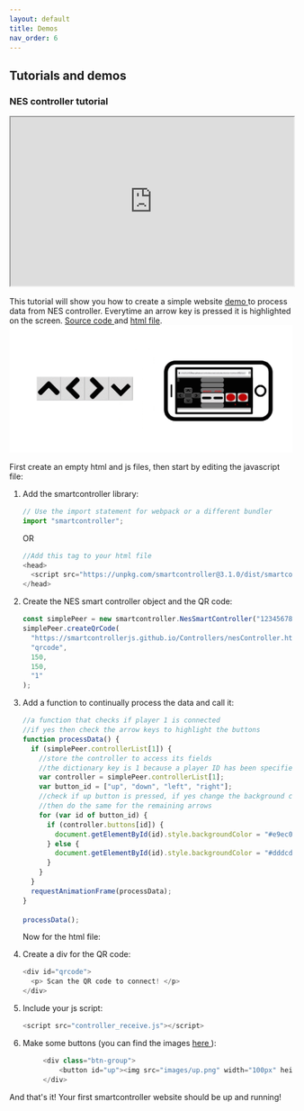 ```yaml
---
layout: default
title: Demos
nav_order: 6
---
```


## Tutorials and demos

### NES controller tutorial

 <iframe src="https://smartcontrollerjs.github.io/Controllers/controller-receive-web.html" width="100%" height="300" ></iframe>

This tutorial will show you how to create a simple website <a href='https://smartcontrollerjs.github.io/Controllers/controller-receive.html'> demo </a> to process data from NES controller. Everytime an arrow key is pressed it is highlighted on the screen. <a href ='https://github.com/SmartControllerJS/Controllers/blob/main/src/controller_receive.js' target="_blank"> Source code </a> and <a href ='https://github.com/SmartControllerJS/Controllers/blob/main/docs/controller-receive.html' target="_blank"> html file</a>.<img src="media/arrows.gif" width="1050" />

First create an empty html and js files, then start by editing the javascript file:

1. Add the smartcontroller library:

   ```js
   // Use the import statement for webpack or a different bundler
   import "smartcontroller";
   ```

   OR

   ```js
   //Add this tag to your html file
   <head>
     <script src="https://unpkg.com/smartcontroller@3.1.0/dist/smartcontroller.min.js"></script>
   </head>
   ```

2. Create the NES smart controller object and the QR code:

   ```js
   const simplePeer = new smartcontroller.NesSmartController("123456789");
   simplePeer.createQrCode(
     "https://smartcontrollerjs.github.io/Controllers/nesController.html",
     "qrcode",
     150,
     150,
     "1"
   );
   ```

3. Add a function to continually process the data and call it:

   ```js
   //a function that checks if player 1 is connected
   //if yes then check the arrow keys to highlight the buttons
   function processData() {
     if (simplePeer.controllerList[1]) {
       //store the controller to access its fields
       //the dictionary key is 1 because a player ID has been specified, otherwise the peer ID from smartphone will be used
       var controller = simplePeer.controllerList[1];
       var button_id = ["up", "down", "left", "right"];
       //check if up button is pressed, if yes change the background colour from gray to yellow
       //then do the same for the remaining arrows
       for (var id of button_id) {
         if (controller.buttons[id]) {
           document.getElementById(id).style.backgroundColor = "#e9ec06";
         } else {
           document.getElementById(id).style.backgroundColor = "#dddcdc";
         }
       }
     }
     requestAnimationFrame(processData);
   }

   processData();
   ```

   Now for the html file:

4. Create a div for the QR code:

   ```js
   <div id="qrcode">
     <p> Scan the QR code to connect! </p>
   </div>
   ```

5. Include your js script:

   ```js
   <script src="controller_receive.js"></script>
   ```

6. Make some buttons (you can find the images <a href="https://github.com/SmartControllerJS/Controllers/tree/main/docs/images"> here </a>):

   ```js
        <div class="btn-group">
            <button id="up"><img src="images/up.png" width="100px" height= "100px"></button>
        </div>
   ```

And that's it! Your first smartcontroller website should be up and running!
